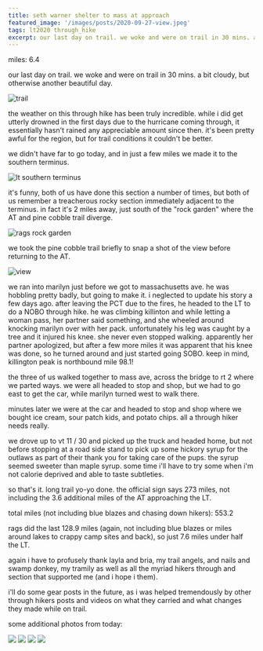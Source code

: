 ```yaml
---
title: seth warner shelter to mass at approach
featured_image: '/images/posts/2020-09-27-view.jpeg'
tags: lt2020 through_hike
excerpt: our last day on trail. we woke and were on trail in 30 mins. a bit cloudy, but otherwise another beautiful day.
---
```


miles: 6.4

our last day on trail. we woke and were on trail in 30 mins. a bit cloudy, but otherwise another beautiful day.

![trail](/images/posts/2020-09-27-trail.jpeg)

the weather on this through hike has been truly incredible. while i did get utterly drowned in the first days due to the hurricane coming through, it essentially hasn't rained any appreciable amount since then. it's been pretty awful for the region, but for trail conditions it couldn't be better.

we didn't have far to go today, and in just a few miles we made it to the southern terminus.

![lt southern terminus](/images/posts/2020-09-27-lt-southern-terminus.jpeg)

it's funny, both of us have done this section a number of times, but both of us remember a treacherous rocky section immediately adjacent to the terminus. in fact it's 2 miles away, just south of the "rock garden" where the AT and pine cobble trail diverge.

![rags rock garden](/images/posts/2020-09-27-rags-rock-garden.jpeg)

we took the pine cobble trail briefly to snap a shot of the view before returning to the AT.

![view](/images/posts/2020-09-27-view.jpeg)

we ran into marilyn just before we got to massachusetts ave. he was hobbling pretty badly, but going to make it. i neglected to update his story a few days ago. after leaving the PCT due to the fires, he headed to the LT to do a NOBO through hike. he was climbing killinton and while letting a woman pass, her partner said something, and she wheeled around knocking marilyn over with her pack. unfortunately his leg was caught by a tree and it injured his knee. she never even stopped walking. apparently her partner apologized, but after a few more miles it was apparent that his knee was done, so he turned around and just started going SOBO. keep in mind, killington peak is northbound mile 98.1!

the three of us walked together to mass ave, across the bridge to rt 2 where we parted ways. we were all headed to stop and shop, but we had to go east to get the car, while marilyn turned west to walk there.

minutes later we were at the car and headed to stop and shop where we bought ice cream, sour patch kids, and potato chips. all a through hiker needs really.

we drove up to vt 11 / 30 and picked up the truck and headed home, but not before stopping at a road side stand to pick up some hickory syrup for the outlaws as part of their thank you for taking care of the pups. the syrup seemed sweeter than maple syrup. some time i'll have to try some when i'm not calorie deprived and able to taste subtleties.

so that's it. long trail yo-yo done. the official sign says 273 miles, not including the 3.6 additional miles of the AT approaching the LT.

total miles (not including blue blazes and chasing down hikers): 553.2

rags did the last 128.9 miles (again, not including blue blazes or miles around lakes to crappy camp sites and back), so just 7.6 miles under half the LT.

again i have to profusely thank layla and bria, my trail angels, and nails and swamp donkey, my tramily as well as all the myriad hikers through and section that supported me (and i hope i them).

i'll do some gear posts in the future, as i was helped tremendously by other through hikers posts and videos on what they carried and what changes they made while on trail.

some additional photos from today:

<div class="gallery" data-columns="2">
	<img src="/images/posts/2020-09-27-rags-trail.jpeg">
	<img src="/images/posts/2020-09-27-autumn-1.jpeg">
	<img src="/images/posts/2020-09-27-autumn-2.jpeg">
	<img src="/images/posts/2020-09-27-autumn-3.jpeg">
</div>
